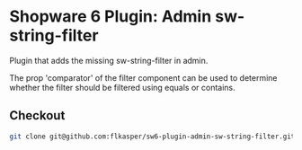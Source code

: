 # Shopware 6 Plugin: Admin sw-string-filter

[//]: # (Shopware-Version: 6.X.Y)

Plugin that adds the missing sw-string-filter in admin.

The prop 'comparator' of the filter component can be used to determine whether the filter should be filtered using equals or contains.

## Checkout
```bash
git clone git@github.com:flkasper/sw6-plugin-admin-sw-string-filter.git FlkasperAdminSwStringFilter
```
